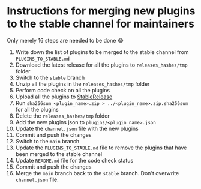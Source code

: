# Instructions for merging new plugins to the stable channel for maintainers
Only merely 16 steps are needed to be done 😂

1. Write down the list of plugins to be merged to the stable channel from `PLUGINS_TO_STABLE.md`
2. Download the latest release for all the plugins to `releases_hashes/tmp` folder
3. Switch to the `stable` branch
4. Unzip all the plugins in the `releases_hashes/tmp` folder
5. Perform code check on all the plugins
6. Upload all the plugins to [StableRelease](https://github.com/Neko-Box-Coder/unofficial-plugin-channel/releases/tag/StableRelease)
7. Run `sha256sum <plugin_name>.zip > ../<plugin_name>.zip.sha256sum` for all the plugins
8. Delete the `releases_hashes/tmp` folder
9. Add the new plugins json to `plugins/<plugin_name>.json`
10. Update the `channel.json` file with the new plugins
11. Commit and push the changes
12. Switch to the `main` branch
13. Update the `PLUGINS_TO_STABLE.md` file to remove the plugins that have been merged to the stable channel
14. Update `README.md` file for the code check status
15. Commit and push the changes
16. Merge the `main` branch back to the `stable` branch. Don't overwrite `channel.json` file.
